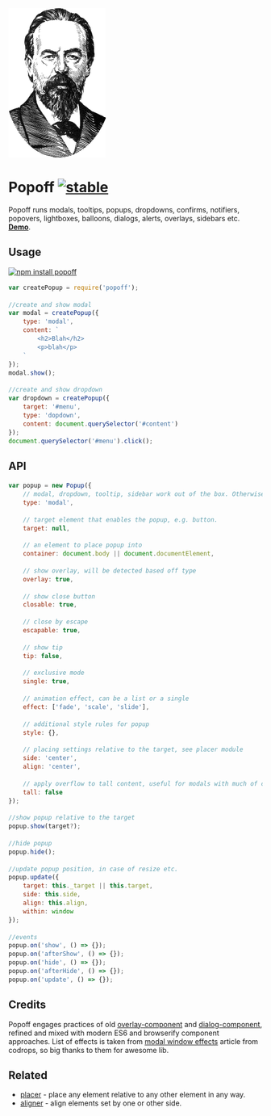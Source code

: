 [![Popov](https://raw.githubusercontent.com/dfcreative/popoff/master/popoff.png "Popov")](https://en.wikipedia.org/wiki/Alexander_Stepanovich_Popov)

# Popoff [![stable](http://badges.github.io/stability-badges/dist/stable.svg)](http://github.com/badges/stability-badges)

Popoff runs modals, tooltips, popups, dropdowns, confirms, notifiers, popovers, lightboxes, balloons, dialogs, alerts, overlays, sidebars etc. **[Demo](http://dfcreative.github.io/popoff/)**.

## Usage

[![npm install popoff](https://nodei.co/npm/popoff.png?mini=true)](https://npmjs.org/package/popoff/)


```js
var createPopup = require('popoff');

//create and show modal
var modal = createPopup({
	type: 'modal',
	content: `
		<h2>Blah</h2>
		<p>blah</p>
	`
});
modal.show();

//create and show dropdown
var dropdown = createPopup({
	target: '#menu',
	type: 'dopdown',
	content: document.querySelector('#content')
});
document.querySelector('#menu').click();
```

## API

```js
var popup = new Popup({
	// modal, dropdown, tooltip, sidebar work out of the box. Otherwise define custom options below.
	type: 'modal',

	// target element that enables the popup, e.g. button.
	target: null,

	// an element to place popup into
	container: document.body || document.documentElement,

	// show overlay, will be detected based off type
	overlay: true,

	// show close button
	closable: true,

	// close by escape
	escapable: true,

	// show tip
	tip: false,

	// exclusive mode
	single: true,

	// animation effect, can be a list or a single
	effect: ['fade', 'scale', 'slide'],

	// additional style rules for popup
	style: {},

	// placing settings relative to the target, see placer module
	side: 'center',
	align: 'center',

	// apply overflow to tall content, useful for modals with much of content
	tall: false
});

//show popup relative to the target
popup.show(target?);

//hide popup
popup.hide();

//update popup position, in case of resize etc.
popup.update({
	target: this._target || this.target,
	side: this.side,
	align: this.align,
	within: window
});

//events
popup.on('show', () => {});
popup.on('afterShow', () => {});
popup.on('hide', () => {});
popup.on('afterHide', () => {});
popup.on('update', () => {});
```

## Credits

Popoff engages practices of old [overlay-component](https://github.com/component/ovelay) and [dialog-component](https://github.com/component/dialog), refined and mixed with modern ES6 and browserify component approaches.
List of effects is taken from [modal window effects](https://github.com/codrops/ModalWindowEffects) article from codrops, so big thanks to them for awesome lib.

## Related

* [placer](https://github.com/dfcreative/placer) - place any element relative to any other element in any way.
* [aligner](https://github.com/dfcreative/aligner) - align elements set by one or other side.